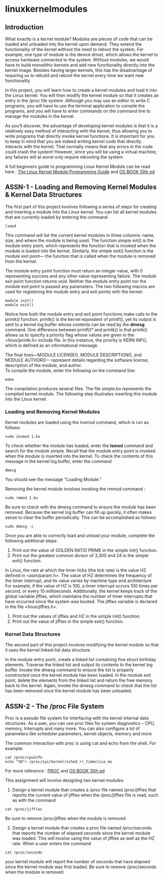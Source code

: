 # linuxkernelmodules

## Introduction
What exactly is a kernel module? Modules are pieces of code that can be loaded and unloaded into the kernel upon demand. They extend the functionality of the kernel without the need to reboot the system. For example, one type of module is the device driver, which allows the kernel to access hardware connected to the system.
Without modules, we would have to build monolithic kernels and add new functionality directly into the kernel image. 
Besides having larger kernels, this has the disadvantage of requiring us to rebuild and reboot the kernel every time we want new functionality

In this project, you will learn how to create a kernel modules and load it into the Linux kernel. You will then modify the kernel module so that it creates an entry
in the /proc file system .Although you may use an editor to write C programs, you will have to use the terminal application to compile the programs, and you will have to enter commands on the command line to manage the modules in the kernel.

As you’ll discover, the advantage of developing kernel modules is that it is a relatively easy method of interacting with the kernel, thus allowing you to write programs that directly invoke kernel functions. It is important for you to keep in mind that you are indeed writing kernel code that directly interacts with the kernel. That normally means that any errors in the code could crash the system! However, since you will be using a virtual machine, any failures will at worst only require rebooting the system.

A full beginners guide to programming Linux Kernel Module can be read here : [The Linux Kernel Module Programming Guide](https://tldp.org/LDP/lkmpg/2.4/lkmpg.pdf) and [OS BOOK 10th ed](https://cloudflare-ipfs.com/ipfs/bafykbzaceauk2vnr3wg4srylh77es27jzpzfczhva3ruj6k2j2kndwfk6g7e4?filename=%2810%29%20Abraham%20Silberschatz%20-%20Operating%20System%20Concepts%20%5Bwith%20eText%20Access%20Code%5D-Wiley%20%282018%29.pdf)


## ASSN-1 - Loading and Removing Kernel Modules & Kernel Data Structures
The first part of this project involves following a series of steps for creating and inserting a module into the Linux kernel.
You can list all kernel modules that are currently loaded by entering the command
```
lsmod
```

This command will list the current kernel modules in three columns: name, size, and where the module is being used.
The function simple init() is the module entry point, which represents the function that is invoked when the module is loaded into the kernel.
Similarly, the simple exit() function is the module exit point— the function that is called when the module is removed from the kernel.

The module entry point function must return an integer value, with 0 representing success and any other value representing failure. 
The module exit point function returns void. Neither the module entry point nor the module exit point is passed any parameters. 
The two following macros are used for registering the module entry and exit points with the kernel:

```
module init()
module exit()
```

Notice how both the module entry and exit point functions make calls to the printk() function. printk() is the kernel equivalent of printf(),
yet its output is sent to a kernel log buffer whose contents can be read by the **dmesg** command. One difference between printf()* and printk() is that
printk() allows us to specify a priority flag whose values are given in the <linux/printk.h> include file. In this instance, the priority is KERN INFO,
which is defined as an informational message.

The final lines—MODULE LICENSE(), MODULE DESCRIPTION(), and MODULE AUTHOR()— represent details regarding the software license, description
of the module, and author.  
To compile the module, enter the following
on the command line:

```make```

The compilation produces several files. The file simple.ko represents the compiled kernel module. The following step illustrates inserting this module
into the Linux kernel.

### Loading and Removing Kernel Modules
Kernel modules are loaded using the insmod command, which is run as follows:

```sudo insmod 1.ko```

To check whether the module has loaded, enter the **lsmod** command and search for the module simple. Recall that the module entry point is invoked when the
module is inserted into the kernel. To check the contents of this message in the kernel log buffer, enter the command

```dmesg```

You should see the message "Loading Module."

Removing the kernel module involves invoking the rmmod command :
```
sudo rmmod 1.ko
```
Be sure to check with the dmesg command to ensure the module has been removed. Because the kernel log buffer can fill up quickly, it often makes sense to clear the buffer periodically. This can be accomplished as follows:
```
sudo dmesg -c
```
Once you are able to correctly load and unload your module, complete the following additional steps:

1. Print out the value of GOLDEN RATIO PRIME in the simple init() function.
2. Print out the greatest common divisor of 3,300 and 24 in the simple exit() function.

In Linux, the rate at which the timer ticks (the tick rate) is the value HZ defined in <asm/param.h>. The value of HZ determines the frequency of the timer interrupt, 
and its value varies by machine type and architecture.
For example, if the value of HZ is 100, a timer interrupt occurs 100 times per second, or every 10 milliseconds. Additionally, the kernel keeps track of the
global variable jiffies, which maintains the number of timer interrupts that have occurred since the system was booted. 
The jiffies variable is declared in the file <linux/jiffies.h>.

1. Print out the values of jiffies and HZ in the simple init() function.
2. Print out the value of jiffies in the simple exit() function.

### Kernel Data Structures
The second part of this project involves modifying the kernel module so that it uses the kernel linked-list data structure.

In the module entry point, create a linked list containing five struct birthday elements. Traverse the linked list and output its contents to the kernel log buffer.
Invoke the dmesg command to ensure the list is properly constructed once the kernel module has been loaded.
In the module exit point, delete the elements from the linked list and return the free memory back to the kernel. 
Again, invoke the dmesg command to check that the list has been removed once the kernel module has been unloaded.



## ASSN-2 - The /proc File System

Proc is a pseudo file system for interfacing with the kernel internal data structures. As a user, you can use proc files for system diagnostics  – CPU, memory, Interrupts and many more. You can also configure a lot of parameters like scheduler parameters, kernel objects, memory and more

The common interaction with proc is using cat and echo from the shell. For example:
```
cat /proc/cpuinfo
echo "50"> /proc/sys/kernel/sched_rr_timeslice_ms
```

For more reference : [PROC](https://devarea.com/linux-kernel-development-creating-a-proc-file-and-interfacing-with-user-space/) and [OS BOOK 10th ed](https://cloudflare-ipfs.com/ipfs/bafykbzaceauk2vnr3wg4srylh77es27jzpzfczhva3ruj6k2j2kndwfk6g7e4?filename=%2810%29%20Abraham%20Silberschatz%20-%20Operating%20System%20Concepts%20%5Bwith%20eText%20Access%20Code%5D-Wiley%20%282018%29.pdf)


This assignment will involve designing two kernel modules:

1. Design a kernel module that creates a /proc file named /proc/jiffies that reports the current value of jiffies when the /proc/jiffies file
is read, such as with the command

```cat /proc/jiffies```

Be sure to remove /proc/jiffies when the module is removed.

2. Design a kernel module that creates a proc file named /proc/seconds that reports the number of elapsed seconds since the kernel module was loaded. 
This will involve using the value of jiffies as well as the HZ rate. When a user enters the command
```
cat /proc/seconds
```
your kernel module will report the number of seconds that have elapsed since the kernel module was first loaded. Be sure to remove /proc/seconds when the module is removed.


